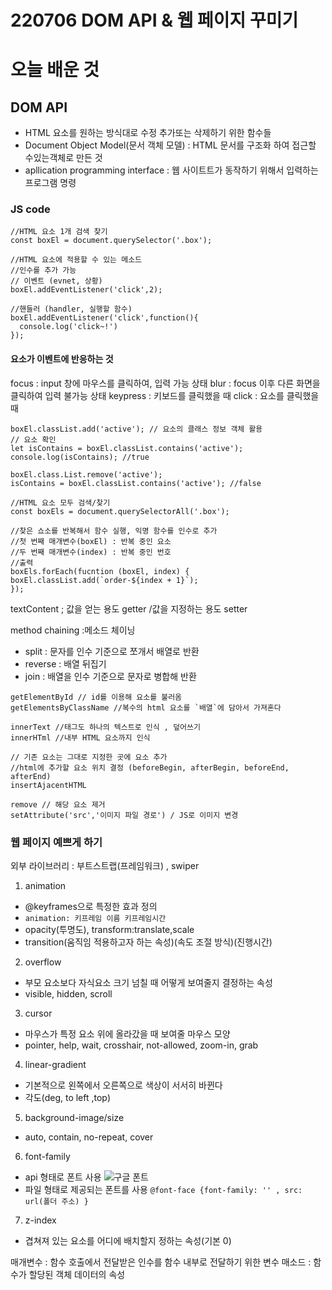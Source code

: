 # 220706 DOM API & 웹 페이지 꾸미기

# 오늘 배운 것

## DOM API
 - HTML 요소를 원하는 방식대로 수정 추가또는 삭제하기 위한 함수들
 - Document Object Model(문서 객체 모델) : HTML 문서를 구조화 하여 접근할 수있는객체로 만든 것
 - apllication programming interface : 웹 사이트트가 동작하기 위해서 입력하는 프로그램 명령

### JS code

```
//HTML 요소 1개 검색 찾기
const boxEl = document.querySelector('.box');

//HTML 요소에 적용할 수 있는 메소드
//인수를 추가 가능
// 이벤트 (evnet, 상황)
boxEl.addEventListener('click',2);

//핸들러 (handler, 실행할 함수)
boxEl.addEventListener('click',function(){
  console.log('click~!')
});
```
#### 요소가 이벤트에 반응하는 것

focus : input 창에 마우스를 클릭하여, 입력 가능 상태
blur : focus 이후 다른 화면을 클릭하여 입력 불가능 상태
keypress : 키보드를 클릭했을 때
click : 요소를 클릭했을 때 


```
boxEl.classList.add('active'); // 요소의 클래스 정보 객체 활용
// 요소 확인
let isContains = boxEl.classList.contains('active');
console.log(isContains); //true

boxEl.class.List.remove('active');
isContains = boxEl.classList.contains('active'); //false

//HTML 요소 모두 검색/찾기
const boxEls = document.querySelectorAll('.box');

//찾은 쇼소를 반복해서 함수 실행, 익명 함수를 인수로 추가
//첫 번째 매개변수(boxEl) : 반복 중인 요소
//두 번째 매개변수(index) : 반복 중인 번호
//출력
boxEls.forEach(fucntion (boxEl, index) {
boxEl.classList.add(`order-${index + 1}`);
});
```

textContent ; 값을 얻는 용도 getter /값을 지정하는 용도 setter


method chaining :메소드 체이닝
 - split : 문자를 인수 기준으로 쪼개서 배열로 반환
 - reverse : 배열 뒤집기
 - join : 배열을 인수 기준으로 문자로 병합해 반환

```
getElementById // id를 이용해 요소를 불러옴
getElementsByClassName //복수의 html 요소를 `배열`에 담아서 가져혼다

innerText //태그도 하나의 텍스트로 인식 , 덮어쓰기 
innerHTml //내부 HTML 요소까지 인식

// 기존 요소는 그대로 지정한 곳에 요소 추가 
//html에 추가할 요소 위치 결정 (beforeBegin, afterBegin, beforeEnd, afterEnd)
insertAjacentHTML 

remove // 해당 요소 제거 
setAttribute('src','이미지 파일 경로') / JS로 이미지 변경
```

### 웹 페이지 예쁘게 하기 

외부 라이브러리 : 부트스트랩(프레임워크) , swiper

1. animation
 - @keyframes으로 특정한 효과 정의
 - `animation: 키프레임 이름 키프레임시간`
 - opacity(투명도), transform:translate,scale 
 - transition(움직임 적용하고자 하는 속성)(속도 조절 방식)(진행시간)
2. overflow
 - 부모 요소보다 자식요소 크기 넘칠 때 어떻게 보여줄지 결정하는 속성
 - visible, hidden, scroll
3. cursor
 - 마우스가 특정 요소 위에 올라갔을 때 보여줄 마우스 모양
 - pointer, help, wait, crosshair, not-allowed, zoom-in, grab
4. linear-gradient
 - 기본적으로 왼쪽에서 오른쪽으로 색상이 서서히 바뀐다
 - 각도(deg, to left ,top)
5. background-image/size
 - auto, contain, no-repeat, cover
6. font-family
 - api 형태로 폰트 사용 ![구글 폰트](https://fonts.google.com/?subset=korean)
 - 파일 형태로 제공되는 폰트를 사용 `@font-face {font-family: '' , src: url(폴더 주소) }`
7. z-index
 - 겹쳐져 있는 요소를 어디에 배치할지 정하는 속성(기본 0)

매개변수 :  함수 호출에서 전달받은 인수를 함수 내부로 전달하기 위한 변수
매소드 : 함수가 할당된 객체 데이터의 속성
